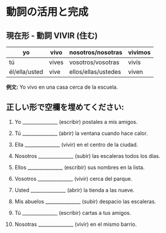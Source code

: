 # 動詞の活用と完成

## 現在形 - 動詞 VIVIR (住む)

| yo            | vivo  | nosotros/nosotras   | vivimos |
| ------------- | ----- | ------------------- | ------- |
| tú            | vives | vosotros/vosotras   | vivís   |
| él/ella/usted | vive  | ellos/ellas/ustedes | viven   |

**例文:** Yo vivo en una casa cerca de la escuela.

## 正しい形で空欄を埋めてください:

1. Yo _______________ (escribir) postales a mis amigos.

2. Tú _______________ (abrir) la ventana cuando hace calor.

3. Ella _______________ (vivir) en el centro de la ciudad.

4. Nosotros _______________ (subir) las escaleras todos los días.

5. Ellos _______________ (escribir) sus nombres en la lista.

6. Vosotros _______________ (vivir) cerca del parque.

7. Usted _______________ (abrir) la tienda a las nueve.

8. Mis abuelos _______________ (subir) despacio las escaleras.

9. Tú _______________ (escribir) cartas a tus amigos.

10. Nosotras _______________ (vivir) en el mismo barrio.